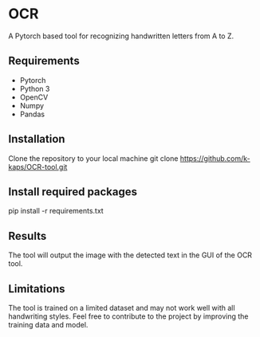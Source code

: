 # OCR

A Pytorch based tool for recognizing handwritten letters from A to Z.

## Requirements
* Pytorch
* Python 3
* OpenCV
* Numpy
* Pandas

## Installation
Clone the repository to your local machine
git clone https://github.com/k-kaps/OCR-tool.git

## Install required packages
pip install -r requirements.txt 

## Results
The tool will output the image with the detected text in the GUI of the OCR tool.

## Limitations
The tool is trained on a limited dataset and may not work well with all handwriting styles. Feel free to contribute to the project by improving the training data and model.
